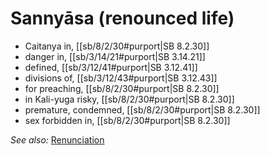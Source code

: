 # Sannyāsa (renounced life)

* Caitanya in, [[sb/8/2/30#purport|SB 8.2.30]]
* danger in, [[sb/3/14/21#purport|SB 3.14.21]]
* defined, [[sb/3/12/41#purport|SB 3.12.41]]
* divisions of, [[sb/3/12/43#purport|SB 3.12.43]]
* for preaching, [[sb/8/2/30#purport|SB 8.2.30]]
* in Kali-yuga risky, [[sb/8/2/30#purport|SB 8.2.30]]
* premature, condemned, [[sb/8/2/30#purport|SB 8.2.30]]
* sex forbidden in, [[sb/8/2/30#purport|SB 8.2.30]]

*See also:* [Renunciation](entries/renunciation.md)
